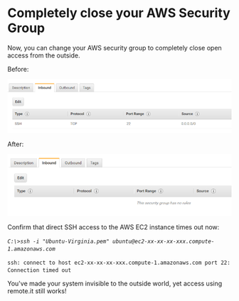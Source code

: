 # Completely close your AWS Security Group

Now, you can change your AWS security group to completely close open access from the outside.

Before:

![](../../.gitbook/assets/image%20%28121%29.png)

After:

![](../../.gitbook/assets/image%20%2846%29.png)

Confirm that direct SSH access to the AWS EC2 instance times out now:

_`C:\>ssh -i "Ubuntu-Virginia.pem" ubuntu@ec2-xx-xx-xx-xxx.compute-1.amazonaws.com`_ 

`ssh: connect to host ec2-xx-xx-xx-xxx.compute-1.amazonaws.com port 22: Connection timed out`

You've made your system invisible to the outside world, yet access using remote.it still works!



